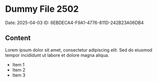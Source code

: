 # Dummy File 2502

Date: 2025-04-03
ID: 6EBDECA4-F9A1-4776-811D-242B23A06DB4

## Content

Lorem ipsum dolor sit amet, consectetur adipiscing elit.
Sed do eiusmod tempor incididunt ut labore et dolore magna aliqua.

* Item 1
* Item 2
* Item 3
